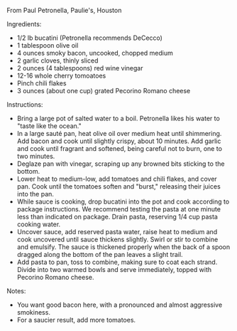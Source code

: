 From Paul Petronella, Paulie's, Houston

Ingredients:
- 1/2 lb bucatini (Petronella recommends DeCecco)
- 1 tablespoon olive oil
- 4 ounces smoky bacon, uncooked, chopped medium
- 2 garlic cloves, thinly sliced
- 2 ounces (4 tablespoons) red wine vinegar
- 12-16 whole cherry tomoatoes
- Pinch chili flakes
- 3 ounces (about one cup) grated Pecorino Romano cheese

Instructions:
- Bring a large pot of salted water to a boil. Petronella likes his water to "taste like the ocean."
- In a large sauté pan, heat olive oil over medium heat until shimmering. Add bacon and cook until slightly crispy, about 10 minutes. Add garlic and cook until fragrant and softened, being careful not to burn, one to two minutes.
- Deglaze pan with vinegar, scraping up any browned bits sticking to the bottom.
- Lower heat to medium-low, add tomatoes and chili flakes, and cover pan. Cook until the tomatoes soften and "burst," releasing their juices into the pan.
- While sauce is cooking, drop bucatini into the pot and cook according to package instructions. We recommend testing the pasta at one minute less than indicated on package. Drain pasta, reserving 1/4 cup pasta cooking water.
- Uncover sauce, add reserved pasta water, raise heat to medium and cook uncovered until sauce thickens slightly. Swirl or stir to combine and emulsify. The sauce is thickened properly when the back of a spoon dragged along the bottom of the pan leaves a slight trail.
- Add pasta to pan, toss to combine, making sure to coat each strand. Divide into two warmed bowls and serve immediately, topped with Pecorino Romano cheese.

Notes: 
- You want good bacon here, with a pronounced and almost aggressive smokiness.
- For a saucier result, add more tomatoes.
